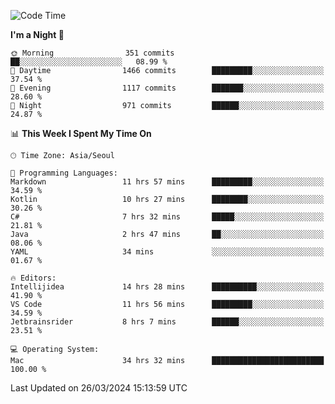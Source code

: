 <!--START_SECTION:waka-->
![Code Time](http://img.shields.io/badge/Code%20Time-578%20hrs%2048%20mins-blue)

**I'm a Night 🦉** 

```text
🌞 Morning                351 commits         ██░░░░░░░░░░░░░░░░░░░░░░░   08.99 % 
🌆 Daytime                1466 commits        █████████░░░░░░░░░░░░░░░░   37.54 % 
🌃 Evening                1117 commits        ███████░░░░░░░░░░░░░░░░░░   28.60 % 
🌙 Night                  971 commits         ██████░░░░░░░░░░░░░░░░░░░   24.87 % 
```


📊 **This Week I Spent My Time On** 

```text
🕑︎ Time Zone: Asia/Seoul

💬 Programming Languages: 
Markdown                 11 hrs 57 mins      █████████░░░░░░░░░░░░░░░░   34.59 % 
Kotlin                   10 hrs 27 mins      ████████░░░░░░░░░░░░░░░░░   30.26 % 
C#                       7 hrs 32 mins       █████░░░░░░░░░░░░░░░░░░░░   21.81 % 
Java                     2 hrs 47 mins       ██░░░░░░░░░░░░░░░░░░░░░░░   08.06 % 
YAML                     34 mins             ░░░░░░░░░░░░░░░░░░░░░░░░░   01.67 % 

🔥 Editors: 
Intellijidea             14 hrs 28 mins      ██████████░░░░░░░░░░░░░░░   41.90 % 
VS Code                  11 hrs 56 mins      █████████░░░░░░░░░░░░░░░░   34.59 % 
Jetbrainsrider           8 hrs 7 mins        ██████░░░░░░░░░░░░░░░░░░░   23.51 % 

💻 Operating System: 
Mac                      34 hrs 32 mins      █████████████████████████   100.00 % 
```


 Last Updated on 26/03/2024 15:13:59 UTC
<!--END_SECTION:waka-->

